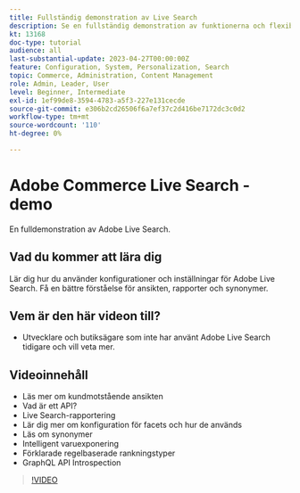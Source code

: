 ```yaml
---
title: Fullständig demonstration av Live Search
description: Se en fullständig demonstration av funktionerna och flexibiliteten i Live Search
kt: 13168
doc-type: tutorial
audience: all
last-substantial-update: 2023-04-27T00:00:00Z
feature: Configuration, System, Personalization, Search
topic: Commerce, Administration, Content Management
role: Admin, Leader, User
level: Beginner, Intermediate
exl-id: 1ef99de8-3594-4783-a5f3-227e131cecde
source-git-commit: e306b2cd26506f6a7ef37c2d416be7172dc3c0d2
workflow-type: tm+mt
source-wordcount: '110'
ht-degree: 0%

---
```


# Adobe Commerce Live Search - demo

En fulldemonstration av Adobe Live Search.

## Vad du kommer att lära dig

Lär dig hur du använder konfigurationer och inställningar för Adobe Live Search. Få en bättre förståelse för ansikten, rapporter och synonymer.

## Vem är den här videon till?

* Utvecklare och butiksägare som inte har använt Adobe Live Search tidigare och vill veta mer.

## Videoinnehåll

* Läs mer om kundmotstående ansikten
* Vad är ett API?
* Live Search-rapportering
* Lär dig mer om konfiguration för facets och hur de används
* Läs om synonymer
* Intelligent varuexponering
* Förklarade regelbaserade rankningstyper
* GraphQL API Introspection

>[!VIDEO](https://video.tv.adobe.com/v/3454458?learn=on&captions=swe)
